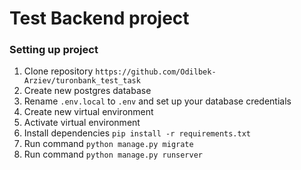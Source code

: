 # Test Backend project

### Setting up project

1. Clone repository `https://github.com/Odilbek-Arziev/turonbank_test_task`
2. Create new postgres database
3. Rename `.env.local` to `.env` and set up your database credentials
4. Create new virtual environment
5. Activate virtual environment
6. Install dependencies `pip install -r requirements.txt`
7. Run command `python manage.py migrate`
9. Run command `python manage.py runserver`
